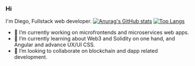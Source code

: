 ### Hi
I'm Diego, Fullstack web developer.
[![Anurag's GitHub stats](https://github-readme-stats.vercel.app/api?username=DiegoNG90)](https://github.com/anuraghazra/github-readme-stats)
[![Top Langs](https://github-readme-stats.vercel.app/api/top-langs/?username=DiegoNG90)](https://github.com/anuraghazra/github-readme-stats)


- 🔭 I’m currently working on microfrontends and microservices web apps.
- 🌱 I’m currently learning about Web3 and Solidity on one hand, and Angular and advance UX/UI CSS.
- 👯 I’m looking to collaborate on blockchain and dapp related development.

<!--
- 🤔 I’m looking for help with infura a
- 💬 Ask me about ...
- 📫 How to reach me: ...
- 😄 Pronouns: ...
- ⚡ Fun fact: ...
-->
